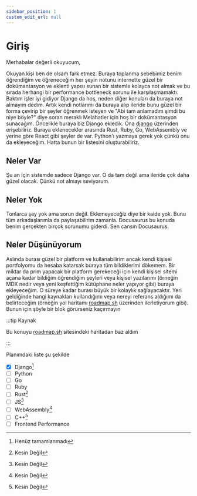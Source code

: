 ```yaml
---
sidebar_position: 1
custom_edit_url: null
---
```


# Giriş 

Merhabalar değerli okuyucum,

Okuyan kişi ben de olsam fark etmez. Buraya toplanma sebebimiz benim öğrendiğim ve öğreneceğim her şeyin notunu internette güzel bir dokümantasyon ve eklenti yapısı sunan bir sistemle kolayca not almak ve bu sırada herhangi bir performance bottleneck sorunu ile karşılaşmamaktı. Baktım işler iyi gidiyor Django da hoş, neden diğer konuları da buraya not almayım dedim. Artık kendi notlarımı da buraya alıp ileride bunu güzel bir forma çevirip bir şeyler öğrenmek isteyen ve "Abi tam anlamadım şimdi bu niye böyle?" diye soran meraklı Melahatler için hoş bir dokümantasyon sunacağım. Öncelikle buraya biz Django ekledik. Ona [django](django/djangogiris.mdx) üzerinden erişebiliriz. Buraya eklenecekler arasında Rust, Ruby, Go, WebAssembly ve yerine göre React gibi şeyler de var. Python'ı yazmaya gerek yok çünkü onu da ekleyeceğim. Hatta bunun bir listesini oluşturabiliriz.

## Neler Var

Şu an için sistemde sadece Django var. O da tam değil ama ileride çok daha güzel olacak. Çünkü not almayı seviyorum. 

## Neler Yok

Tonlarca şey yok ama sorun değil. Eklemeyeceğiz diye bir kaide yok. Bunu tüm arkadaşlarımla da paylaşabilirim zamanla. Docusaurus bu konuda benim gerçekten birçok sorunumu giderdi. Sen cansın Docusaurus.

## Neler Düşünüyorum 

Aslında burası güzel bir platform ve kullanabilirim ancak kendi kişisel portfolyomu da hesaba katarsak buraya tüm bildiklerimi dökemem. Bir miktar da prim yapacak bir platform gerekeceği için kendi kişisel sitemi açana kadar bildiğim öğrendiğim şeyleri veya kişisel yazılarımı (örneğin MDX nedir veya yeni keşfettiğim kütüphane neler yapıyor gibi) buraya ekleyeceğim. O süreye kadar burası büyük bir kolaylık sağlayacaktır. Yeri geldiğinde hangi kaynakları kullandığımı veya nereyi referans aldığımı da belirteceğim (örneğin yol haritamı [roadmap.sh](https://roadmap.sh) üzerinden ilerletiyorum gibi). Bunun için şöyle bir blok görürseniz kaçırmayın

:::tip Kaynak

Bu konuyu [roadmap.sh](https://roadmap.sh) sitesindeki haritadan baz aldım

:::

Planımdaki liste şu şekilde

- [x] Django[^1]
- [ ] Python
- [ ] Go
- [ ] Ruby
- [ ] Rust[^2]
- [ ] JS[^2]
- [ ] WebAssembly[^2]
- [ ] C++[^2]
- [ ] Frontend Performance

[^1]: Henüz tamamlanmadı

[^2]: Kesin Değil
